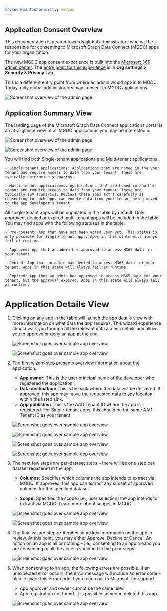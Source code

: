 ```yaml
---
ms.localizationpriority: medium
---
```


<!-- markdownlint-disable MD002 MD041 -->

## Application Consent Overview 

This documentation is geared towards global administrators who will be responsible for consenting to Microsoft Graph Data Connect (MGDC) apps for your organization. 

The new MGDC app consent experience is built into the [Microsoft 365 admin center](www.admin.microsoft.com). The [entry point for this experience](https://admin.microsoft.com/Adminportal/Home?#/Settings/MGDCAdminCenter) is in **Org settings > Security & Privacy** Tab. 

This is a different entry point from where an admin would opt-in to MGDC. Today, only global administrators may consent to MGDC applications.

![Screenshot overview of the admin page](../concepts/images/data-connect-admin-center.png)

## Application Summary View

The landing page of the Microsoft Graph Data Connect applications portal is an at-a-glance view of all MGDC applications you may be interested in. 

![Screenshot overview of the admin page](../concepts/images/data-connect-application-request-1.png)

![Screenshot overview of the admin page](../concepts/images/data-connect-application-request-2.png)

You will find both Single-tenant applications and Multi-tenant applications. 

    - Single-tenant applications: Applications that are homed in the your tenant and require access to data from your tenant. These are typically enterprise scenarios.  

    - Multi-tenant applications: Applications that are homed in another tenant and require access to data from your tenant. These are typically ISV scenarios. Reviews these apps extra carefully as consenting to such apps can enable data from your tenant being moved to the app developer’s tenant.

All single-tenant apps will be populated in the table by default. Only approved, denied or expired multi-tenant apps will be included in the table. You may find apps with the following statuses in the table:

    - Pre-consent: App that have not been acted upon yet. This status is only possible for Single-tenant apps. Apps in this state will always fail at runtime. 

    - Approved: App that an admin has approved to access M365 data for your tenant.

    - Denied: App that an admin has denied to access M365 data for your tenant. Apps in this state will always fail at runtime.

    - Expired: App that an admin has approved to access M365 data for your tenant, but the approval expired. Apps in this state will always fail at runtime.

# Application Details View

1. Clicking on any app in the table will launch the app details view with more information on what data the app requires. This wizard experience should walk you through all the relevant data access details and allow you to approve or deny an app at the end. 

    ![Screenshot goes over sample app overview](../concepts/images/data-connect-sample-app-overview.png)

    ![Screenshot goes over sample app overview](../concepts/images/data-connect-sample-app-overview-2.png)

2. The first wizard step presents overview information about the application. 

    - **App owner:** This is the user principal name of the developer who registered the application. 
    - **Data destination:** This is the sink where the data will be delivered. If approved, this app may move the requested data to any location within the listed sink. 
    - **App publisher:** This is the AAD Tenant ID where the app is registered. For Single-tenant apps, this should be the same AAD Tenant ID as your tenant. 

    ![Screenshot goes over sample app overview](../concepts/images/data-connect-application-details-1.png)

    ![Screenshot goes over sample app overview](../concepts/images/data-connect-application-details-2.png)

    ![Screenshot goes over sample app overview](../concepts/images/data-connect-application-details-3.png)

    ![Screenshot goes over sample app overview](../concepts/images/data-connect-application-details-4.png)

3. The next few steps are per-dataset steps – there will be one step per dataset registered in the app. 

    - **Columns:** Specifies which columns the app intends to extract via MGDC. If approved, this app can extract any subset of approved columns for the specified dataset. 

    - **Scope:**  Specifies the scope (i.e., user selection) the app intends to extract via MGDC. Learn more about scopes in MGDC. 

    ![Screenshot goes over sample app overview](../concepts/images/data-connect-application-details-5.png)

    ![Screenshot goes over sample app overview](../concepts/images/data-connect-application-details-6.png)

4. The final wizard step re-iterates some key information on the app in review. At this point, you may either Approve, Decline or Cancel. An action on an app is all or nothing – i.e., consenting to an app means you are consenting to all the access specified in the prior steps.

    ![Screenshot goes over sample app overview](../concepts/images/data-connect-application-details-7.png)

5. When consenting to an app, the following errors are possible. If an unexpected error occurs, the error message will include an error code – please share this error code if you reach out to Microsoft for support. 

    - App approver and owner cannot be the same user.
    - App registration not found. It is possible someone deleted this app.

    ![Screenshot goes over sample app overview](../concepts/images/data-connect-application-details-8.png)



